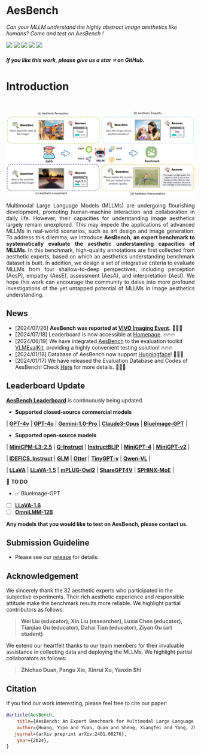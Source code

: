 
  <h1>AesBench </h1>    

_Can your MLLM understand the highly abstract image aesthetics like humans? Come and test on AesBench !_
    
 <div>
    <a href="https://aesbench.github.io/"><img src="https://img.shields.io/badge/Homepage-AesBench-pink"/></a>
    <a href="https://arxiv.org/abs/2401.08276"><img src="https://img.shields.io/badge/Arxiv-2401:08276-red"/></a>
    <a href="https://huggingface.co/datasets/qyuan/EAPD_release"><img src="https://img.shields.io/badge/%F0%9F%A4%97%20Hugging%20Face-Dataset-green"></a>
    <a href="https://github.com/yipoh/AesBench/tree/main/data_release"><img src="https://img.shields.io/badge/Data-Release-orange"></a>
   <a href="https://aesbench.github.io/"><img src="https://img.shields.io/badge/Leaderboard-AesBench-blue"/></a>
</div>


<h5> If you like this work, please give us a star ⭐ on GitHub.  </h2>
    

<h1>Introduction</h1> 
</div>

 <br>

</h5>
</p> 
<p align="center">
    <img src="imgs/overview.png"/>
<p>

<p align="justify">Multimodal Large Language Models (MLLMs) are undergoing flourishing development, promoting human-machine interaction and collaboration in daily life. However, their capacities for understanding image aesthetics largely remain unexplored. This may impede the applications of advanced MLLMs in real-world scenarios, such as art design and image generation. To address this dilemma, we introduce  <strong>AesBench</strong>, <strong>an expert benchmark to systematically evaluate the aesthetic understanding capacities of MLLMs</strong>. In this benchmark, high-quality annotations are first collected from aesthetic experts, based on which an aesthetics understanding benchmark dataset is built. In addition, we design a set of integrative criteria to evaluate MLLMs from four shallow-to-deep perspectives, including perception (AesP), empathy (AesE), assessment (AesA), and interpretation (AesI). We hope this work can encourage the community to delve into more profound investigations of the yet untapped potential of MLLMs in image aesthetics understanding.</p>


## News
- [2024/07/26] <strong>AesBench was reported at [VIVO Imaging Event](imgs/vivo_imaging.jpg).</strong> 🎉🎉🎉
- [2024/07/18] Leaderboard is now accessible at [Homepage](https://aesbench.github.io/). 🔥🔥🔥
- [2024/06/19] We have integrated [AesBench](https://aesbench.github.io/) to the evaluation toolkit [VLMEvalKit](https://github.com/open-compass/VLMEvalKit), providing a highly convenient testing solution! 🔥🔥🔥
- [2024/01/18] Database of AesBench now support [Huggingface](https://huggingface.co/datasets/qyuan/EAPD_release)! 🤗🤗🤗
- [2024/01/17] We have released the Evaluation Database and Codes of AesBench! Check [Here](https://github.com/yipoh/AesBench/tree/main/data_release) for more details.  🚩🚩🚩




## Leaderboard Update

[**AesBench Leaderboard**](https://aesbench.github.io/) is continuously being updated.

- **Supported closed-source commercial models**

| [**GPT-4v**](https://platform.openai.com/docs/guides/vision) | [**GPT-4o**](https://openai.com/index/hello-gpt-4o/) | [**Gemini-1.0-Pro**](https://platform.openai.com/docs/guides/vision) | [**Claude3-Opus**](https://www.anthropic.com/news/claude-3-family) | [**BlueImage-GPT**](imgs/vivo_imaging.jpg) | 

- **Supported open-source models**

| [**MiniCPM-L3-2.5**](https://github.com/OpenBMB/MiniCPM-V) | [**Q-Instruct**](https://q-future.github.io/Q-Instruct/) | [**InstructBLIP**](https://huggingface.co/Salesforce/instructblip-vicuna-7b) | [**MiniGPT-4**](https://github.com/Vision-CAIR/MiniGPT-4) | [**MiniGPT-v2**](https://github.com/Vision-CAIR/MiniGPT-4) |

| [**IDEFICS_Instruct**](https://huggingface.co/HuggingFaceM4/idefics-9b-instruct) | [**GLM**](https://github.com/THUDM/GLM) | [**Otter**](https://github.com/Luodian/Otter) | [**TinyGPT-v**](https://github.com/DLYuanGod/TinyGPT-V) | [**Qwen-VL**](https://github.com/QwenLM/Qwen-VL) |

| [**LLaVA**](https://github.com/haotian-liu/LLaVA/) | [**LLaVA-1.5**](https://github.com/haotian-liu/LLaVA/) | [**mPLUG-Owl2**](https://github.com/X-PLUG/mPLUG-Owl/) | [**ShareGPT4V**](https://github.com/InternLM/InternLM-XComposer/tree/main/projects/ShareGPT4V) | [**SPHINX-MoE**](https://github.com/Alpha-VLLM/LLaMA2-Accessory) | 

📌 **TO DO**
- ✅ BlueImage-GPT
- [ ] [**LLaVA-1.6**](https://github.com/haotian-liu/LLaVA/)
- [ ] [**OmniLMM-12B**](https://huggingface.co/openbmb/OmniLMM-12B/tree/main)

**Any models that you would like to test on AesBench, please contact us.**

## Submission Guideline


- Please see our [release](https://github.com/yipoh/AesBench/tree/main/data_release) for details.





## Acknowledgement
We sincerely thank the 32 aesthetic experts who participated in the subjective experiments. Their rich aesthetic experience and responsible attitude make the benchmark results more reliable. We highlight partial contributors as follows:

>  **Wei Liu (educator), Xin Liu (researcher), Luxia Chen (educator), Tianjiao Gu (educator), Dahai Tian (educator), Ziyan Ou (art student)**

We extend our heartfelt thanks to our team members for their invaluable assistance in collecting data and deploying the MLLMs. We highlight partial collaborators as follows:
> **Zhichao Duan, Pangu Xie, Xinrui Xu, Yanxin Shi**


## Citation

If you find our work interesting, please feel free to cite our paper:

```bibtex
@article{AesBench,
    title={AesBench: An Expert Benchmark for Multimodal Large Language Models on Image Aesthetics Perception},
    author={Huang, Yipo and Yuan, Quan and Sheng, Xiangfei and Yang, Zhichao and Wu, Haoning and Chen, Pengfei and Yang, Yuzhe and Li, Leida and Lin, Weisi},
   journal={arXiv preprint arXiv:2401.08276},
    year={2024},
}
```
